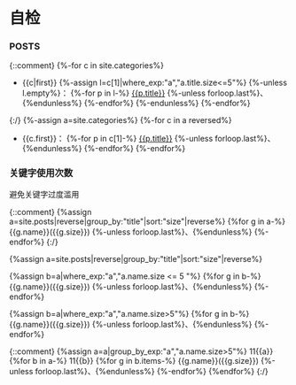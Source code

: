 # 自检
### POSTS
{::comment}
{%-for c in site.categories%}
- {{c|first}}
{%-assign l=c[1]|where_exp:"a","a.title.size<=5"%}
{%-unless l.empty%}：
{%-for p in l-%}
[{{p.title}}]({{p.url|relative_url}})
{%-unless forloop.last%}、{%endunless%}
{%-endfor%}
{%-endunless%}
{%-endfor%}

{:/}
{%-assign a=site.categories%}
{%-for c in a reversed%}
- {{c.first}}：
{%-for p in c[1]-%}
[{{p.title}}]({{p.url|relative_url}})
{%-unless forloop.last%}、{%endunless%}
{%-endfor%}
{%-endfor%}


### 关键字使用次数
避免关键字过度滥用

{::comment}
{%assign a=site.posts|reverse|group_by:"title"|sort:"size"|reverse%}
{%for g in a-%}
{{g.name}}({{g.size}})
{%-unless forloop.last%}、{%endunless%}
{%-endfor%}
{:/}

{%assign a=site.posts|reverse|group_by:"title"|sort:"size"|reverse%}

{%assign b=a|where_exp:"a","a.name.size <= 5 "%}
{%for g in b-%}
{{g.name}}({{g.size}})
{%-unless forloop.last%}、{%endunless%}
{%-endfor%}

{%assign b=a|where_exp:"a","a.name.size>5"%}
{%for g in b-%}
{{g.name}}({{g.size}})
{%-unless forloop.last%}、{%endunless%}
{%-endfor%}

{::comment}
{%assign a=a|group_by_exp:"a","a.name.size>5"%}
11{{a}}
{%for b in a-%}
11{{b}}
{%for g in b.items-%}
{{g.name}}({{g.size}})
{%-unless forloop.last%}、{%endunless%}
{%-endfor%}
{%endfor%}
{:/}